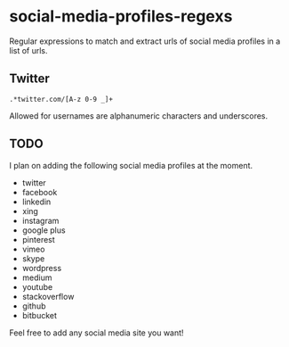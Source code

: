 # social-media-profiles-regexs
Regular expressions to match and extract urls of social media profiles in a list of urls.

## Twitter
    .*twitter.com/[A-z 0-9 _]+
Allowed for usernames are alphanumeric characters and underscores.

## TODO
I plan on adding the following social media profiles at the moment.
* twitter
* facebook
* linkedin
* xing
* instagram
* google plus
* pinterest
* vimeo
* skype
* wordpress
* medium
* youtube
* stackoverflow
* github
* bitbucket
 
Feel free to add any social media site you want!
